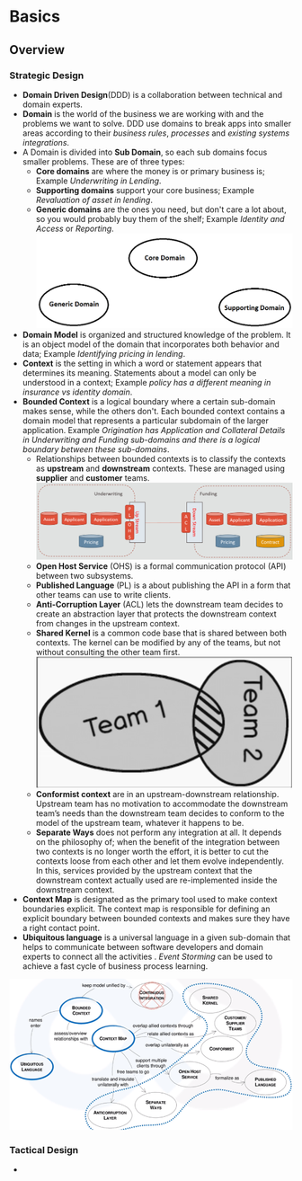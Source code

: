 # Basics

## Overview

### Strategic Design
- **Domain Driven Design**(DDD) is a collaboration between technical and domain experts.
- **Domain** is the world of the business we are working with and the problems we want to solve. DDD use domains to break apps into smaller areas according to their *business rules*, *processes* and *existing systems integrations*.
- A Domain is divided into **Sub Domain**, so each sub domains focus smaller problems. These are of three types:
  - **Core domains** are where the money is or primary business is; Example *Underwriting in Lending*.
  - **Supporting domains** support your core business; Example *Revaluation of asset in lending*.
  - **Generic domains** are the ones you need, but don't care a lot about, so you would probably buy them of the shelf; Example *Identity and Access* or *Reporting*.
  ![](./01-images/01-Domains.png)
- **Domain Model** is organized and structured knowledge of the problem. It is an object model of the domain that incorporates both behavior and data; Example *Identifying pricing in lending*.
- **Context** is the setting in which a word or statement appears that determines its meaning. Statements about a model can only be understood in a context; Example *policy has a different meaning in insurance vs identity domain*.
- **Bounded Context** is a logical boundary where a certain sub-domain makes sense, while the others don't. Each bounded context contains a domain model that represents a particular subdomain of the larger application. Example *Origination has Application and Collateral Details in Underwriting and Funding sub-domains and there is a logical boundary between these sub-domains*.
  - Relationships between bounded contexts is to classify the contexts as **upstream** and **downstream** contexts. These are managed using **supplier** and **customer** teams.
  ![](./01-images/02-BoundedContext.png)
  - **Open Host Service** (OHS) is a formal communication protocol (API) between two subsystems.
  - **Published Language** (PL) is a about publishing the API in a form that other teams can use to write clients.
  - **Anti-Corruption Layer** (ACL) lets the downstream team decides to create an abstraction layer that protects the downstream context from changes in the upstream context.
  - **Shared Kernel** is a common code base that is shared between both contexts. The kernel can be modified by any of the teams, but not without consulting the other team first.
  ![](./01-images/03-SharedKernel.png)
  - **Conformist context** are in an upstream-downstream relationship. Upstream team has no motivation to accommodate the downstream team’s needs than the downstream team decides to conform to the model of the upstream team, whatever it happens to be.
  - **Separate Ways** does not perform any integration at all. It depends on the philosophy of; when the benefit of the integration between two contexts is no longer worth the effort, it is better to cut the contexts loose from each other and let them evolve independently. In this, services provided by the upstream context that the downstream context actually used are re-implemented inside the downstream context.
- **Context Map** is designated as the primary tool used to make context boundaries explicit. The context map is responsible for defining an explicit boundary between bounded contexts and makes sure they have a right contact point.
- **Ubiquitous language** is a universal language in a given sub-domain that helps to communicate between software developers and domain experts to connect all the activities . *Event Storming* can be used to achieve a fast cycle of business process learning.

![](./01-images/04-StrategicDDD.png)

### Tactical Design
- 